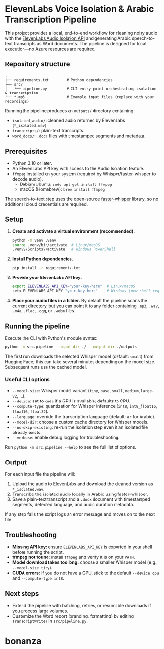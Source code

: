 # ElevenLabs Voice Isolation & Arabic Transcription Pipeline

This project provides a local, end-to-end workflow for cleaning noisy audio with the
[ElevenLabs Audio Isolation API](https://elevenlabs.io/) and generating Arabic
speech-to-text transcripts as Word documents. The pipeline is designed for local
execution—no Azure resources are required.

## Repository structure

```
.
├── requirements.txt        # Python dependencies
├── src/
│   └── pipeline.py         # CLI entry-point orchestrating isolation & transcription
└── *.mp3                   # Example input files (replace with your recordings)
```

Running the pipeline produces an `outputs/` directory containing:

- `isolated_audio/`: cleaned audio returned by ElevenLabs (`*_isolated.wav`).
- `transcripts/`: plain-text transcripts.
- `word_docs/`: `.docx` files with timestamped segments and metadata.

## Prerequisites

- Python 3.10 or later.
- An ElevenLabs API key with access to the Audio Isolation feature.
- `ffmpeg` installed on your system (required by Whisper/faster-whisper to decode audio).
  - Debian/Ubuntu: `sudo apt-get install ffmpeg`
  - macOS (Homebrew): `brew install ffmpeg`

The speech-to-text step uses the open-source [faster-whisper](https://github.com/guillaumekln/faster-whisper)
library, so no additional cloud credentials are required.

## Setup

1. **Create and activate a virtual environment (recommended).**

   ```bash
   python -m venv .venv
   source .venv/bin/activate  # Linux/macOS
   .venv\\Scripts\\activate   # Windows PowerShell
   ```

2. **Install Python dependencies.**

   ```bash
   pip install -r requirements.txt
   ```

3. **Provide your ElevenLabs API key.**

   ```bash
   export ELEVENLABS_API_KEY="your-key-here"  # Linux/macOS
   setx ELEVENLABS_API_KEY "your-key-here"    # Windows (new shell required)
   ```

4. **Place your audio files in a folder.**
   By default the pipeline scans the current directory, but you can point it to any
   folder containing `.mp3`, `.wav`, `.m4a`, `.flac`, `.ogg`, or `.webm` files.

## Running the pipeline

Execute the CLI with Python's module syntax:

```bash
python -m src.pipeline --input-dir ./ --output-dir ./outputs
```

The first run downloads the selected Whisper model (default: `small`) from Hugging Face;
this can take several minutes depending on the model size. Subsequent runs use the
cached model.

### Useful CLI options

- `--model-size`: Whisper model variant (`tiny`, `base`, `small`, `medium`, `large-v2`, ...).
- `--device`: set to `cuda` if a GPU is available; defaults to CPU.
- `--compute-type`: quantization for Whisper inference (`int8`, `int8_float16`, `float16`, `float32`).
- `--language`: override the transcription language (default: `ar` for Arabic).
- `--model-dir`: choose a custom cache directory for Whisper models.
- `--no-skip-existing`: re-run the isolation step even if an isolated file already exists.
- `--verbose`: enable debug logging for troubleshooting.

Run `python -m src.pipeline --help` to see the full list of options.

## Output

For each input file the pipeline will:

1. Upload the audio to ElevenLabs and download the cleaned version as `*_isolated.wav`.
2. Transcribe the isolated audio locally in Arabic using faster-whisper.
3. Save a plain-text transcript and a `.docx` document with timestamped segments,
   detected language, and audio duration metadata.

If any step fails the script logs an error message and moves on to the next file.

## Troubleshooting

- **Missing API key:** ensure `ELEVENLABS_API_KEY` is exported in your shell before running the script.
- **ffmpeg not found:** install `ffmpeg` and verify it is on your `PATH`.
- **Model download takes too long:** choose a smaller Whisper model (e.g., `--model-size tiny`).
- **CUDA errors:** if you do not have a GPU, stick to the default `--device cpu` and `--compute-type int8`.

## Next steps

- Extend the pipeline with batching, retries, or resumable downloads if you process large volumes.
- Customize the Word report (branding, formatting) by editing `TranscriptWriter` in `src/pipeline.py`.
# bonanza
